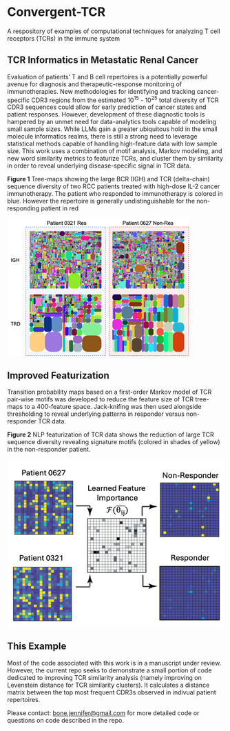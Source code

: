 # Convergent-TCR
A respository of examples of computational techniques for analyzing T cell receptors (TCRs) in the immune system

## TCR Informatics in Metastatic Renal Cancer
Evaluation of patients’ T and B cell repertoires is a potentially powerful avenue for diagnosis and therapeutic-response monitoring of immunotherapies. New methodologies for identifying and tracking cancer-specific CDR3 regions from the estimated 10<sup>15</sup> - 10<sup>25</sup> total diversity of TCR CDR3 sequences could allow for early prediction of cancer states and patient responses. However, development of these diagnostic tools is hampered by an unmet need for data-analytics tools capable of modeling small sample sizes. While LLMs gain a greater ubiquitous hold in the small molecule informatics realms, there is still a strong need to leverage statistical methods capable of handling high-feature data with low sample size. This work uses a combination of motif analysis, Markov modeling, and new word similarity metrics to featurize TCRs, and cluster them by similarity in order to reveal underlying disease-specific signal in TCR data.

**Figure 1** Tree-maps showing the large BCR (IGH) and TCR (delta-chain) sequence diversity of two RCC patients treated with high-dose IL-2 cancer immunotherapy. The patient who responded to immunotherapy is colored in blue. However the repertoire is generally undistinguishable for the non-responding patient in red

![Tree Maps showing sequence diversity two patient T cell repertoires](https://github.com/JenniferBone/convergent-TCR/blob/2236649463b61055bab2e2c29bf9512c168558d8/figures/Tree_maps.png)


## Improved Featurization
Transition probability maps based on a first-order Markov model of TCR pair-wise motifs was developed to reduce the feature size of TCR tree-maps to a 400-feature space. Jack-knifing was then used alongside thresholding to reveal underlying patterns in responder versus non-responder TCR data.

**Figure 2** NLP featurization of TCR data shows the reduction of large TCR sequence diversity revealing signature motifs (colored in shades of yellow) in the non-responder patient.

![TPM Featurizer of two patient T cell repertoires](https://github.com/JenniferBone/convergent-TCR/blob/29e2fd620f0db973a0218df3be0a28a4b5d97b12/figures/TCR_NLP_featurizer_small.png)

## This Example
Most of the code associated with this work is in a manuscript under review. However, the current repo seeks to demonstrate a small portion of code dedicated to improving TCR similarity analysis (namely improving on Levenstein distance for TCR similarity clusters). It calculates a distance matrix between the top most frequent CDR3s observed in indivual patient repertoires. 

Please contact: bone.jennifer@gmail.com for more detailed code or questions on code described in the repo.
